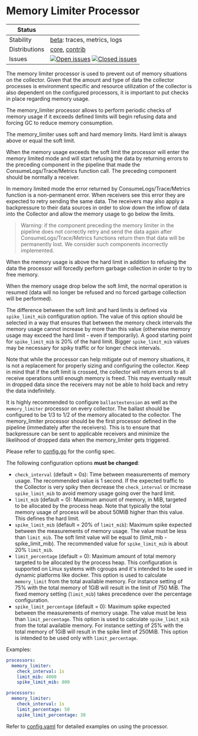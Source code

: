# Memory Limiter Processor

<!-- status autogenerated section -->
| Status        |           |
| ------------- |-----------|
| Stability     | [beta]: traces, metrics, logs   |
| Distributions | [core], [contrib] |
| Issues        | [![Open issues](https://img.shields.io/github/issues-search/open-telemetry/opentelemetry-collector-contrib?query=is%3Aissue%20is%3Aopen%20label%3Aprocessor%2Fmemorylimiter%20&label=open&color=orange&logo=opentelemetry)](https://github.com/open-telemetry/opentelemetry-collector-contrib/issues?q=is%3Aopen+is%3Aissue+label%3Aprocessor%2Fmemorylimiter) [![Closed issues](https://img.shields.io/github/issues-search/open-telemetry/opentelemetry-collector-contrib?query=is%3Aissue%20is%3Aclosed%20label%3Aprocessor%2Fmemorylimiter%20&label=closed&color=blue&logo=opentelemetry)](https://github.com/open-telemetry/opentelemetry-collector-contrib/issues?q=is%3Aclosed+is%3Aissue+label%3Aprocessor%2Fmemorylimiter) |

[beta]: https://github.com/open-telemetry/opentelemetry-collector#beta
[core]: https://github.com/open-telemetry/opentelemetry-collector-releases/tree/main/distributions/otelcol
[contrib]: https://github.com/open-telemetry/opentelemetry-collector-releases/tree/main/distributions/otelcol-contrib
<!-- end autogenerated section -->

The memory limiter processor is used to prevent out of memory situations on
the collector. Given that the amount and type of data the collector processes is
environment specific and resource utilization of the collector is also dependent
on the configured processors, it is important to put checks in place regarding
memory usage.
 
The memory_limiter processor allows to perform periodic checks of memory
usage if it exceeds defined limits will begin refusing data and forcing GC to reduce
memory consumption.

The memory_limiter uses soft and hard memory limits. Hard limit is always above or equal
the soft limit.

When the memory usage exceeds the soft limit the processor will enter the memory limited
mode and will start refusing the data by returning errors to the preceding component
in the pipeline that made the ConsumeLogs/Trace/Metrics function call.
The preceding component should be normally a receiver.

In memory limited mode the error returned by ConsumeLogs/Trace/Metrics function is a
non-permanent error. When receivers see this error they are expected to retry sending
the same data. The receivers may also apply a backpressure to their data sources
in order to slow down the inflow of data into the Collector and allow the memory usage
to go below the limits.

>Warning: if the component preceding the memory limiter in the pipeline does not correctly
retry and send the data again after ConsumeLogs/Trace/Metrics functions return then that
data will be permanently lost. We consider such components incorrectly implemented.

When the memory usage is above the hard limit in addition to refusing the data the
processor will forcedly perform garbage collection in order to try to free memory.

When the memory usage drop below the soft limit, the normal operation is resumed (data
will no longer be refused and no forced garbage collection will be performed).

The difference between the soft limit and hard limits is defined via `spike_limit_mib`
configuration option. The value of this option should be selected in a way that ensures
that between the memory check intervals the memory usage cannot increase by more than this
value (otherwise memory usage may exceed the hard limit - even if temporarily).
A good starting point for `spike_limit_mib` is 20% of the hard limit. Bigger
`spike_limit_mib` values may be necessary for spiky traffic or for longer check intervals.

Note that while the processor can help mitigate out of memory situations,
it is not a replacement for properly sizing and configuring the
collector. Keep in mind that if the soft limit is crossed, the collector will
return errors to all receive operations until enough memory is freed. This may
eventually result in dropped data since the receivers may not be able to hold back
and retry the data indefinitely.

It is highly recommended to configure `ballastextension` as well as the
`memory_limiter` processor on every collector. The ballast should be configured to
be 1/3 to 1/2 of the memory allocated to the collector. The memory_limiter
processor should be the first processor defined in the pipeline (immediately after
the receivers). This is to ensure that backpressure can be sent to applicable
receivers and minimize the likelihood of dropped data when the memory_limiter gets
triggered.

Please refer to [config.go](./config.go) for the config spec.

The following configuration options **must be changed**:
- `check_interval` (default = 0s): Time between measurements of memory
usage. The recommended value is 1 second.
If the expected traffic to the Collector is very spiky then decrease the `check_interval`
or increase `spike_limit_mib` to avoid memory usage going over the hard limit.
- `limit_mib` (default = 0): Maximum amount of memory, in MiB, targeted to be
allocated by the process heap. Note that typically the total memory usage of
process will be about 50MiB higher than this value.  This defines the hard limit.
- `spike_limit_mib` (default = 20% of `limit_mib`): Maximum spike expected between the
measurements of memory usage. The value must be less than `limit_mib`. The soft limit
value will be equal to (limit_mib - spike_limit_mib).
The recommended value for `spike_limit_mib` is about 20% `limit_mib`.
- `limit_percentage` (default = 0): Maximum amount of total memory targeted to be
allocated by the process heap. This configuration is supported on Linux systems with cgroups
and it's intended to be used in dynamic platforms like docker.
This option is used to calculate `memory_limit` from the total available memory.
For instance setting of 75% with the total memory of 1GiB will result in the limit of 750 MiB.
The fixed memory setting (`limit_mib`) takes precedence
over the percentage configuration.
- `spike_limit_percentage` (default = 0): Maximum spike expected between the
measurements of memory usage. The value must be less than `limit_percentage`.
This option is used to calculate `spike_limit_mib` from the total available memory.
For instance setting of 25% with the total memory of 1GiB will result in the spike limit of 250MiB.
This option is intended to be used only with `limit_percentage`.

Examples:

```yaml
processors:
  memory_limiter:
    check_interval: 1s
    limit_mib: 4000
    spike_limit_mib: 800
```

```yaml
processors:
  memory_limiter:
    check_interval: 1s
    limit_percentage: 50
    spike_limit_percentage: 30
```

Refer to [config.yaml](./testdata/config.yaml) for detailed
examples on using the processor.

